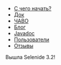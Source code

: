 <ul class="main-menu-pages">
  <li><a href="{{ BASE_PATH }}/quick-start.html">С чего начать?</a></li>
  <li><a href="{{ BASE_PATH }}/documentation.html">Док</a></li>
  <li><a href="{{ BASE_PATH }}/faq.html">ЧАВО</a></li>
  <li><a href="{{ BASE_PATH }}/blog.html">Блог</a></li>
  <li><a href="{{ BASE_PATH }}/javadoc.html">Javadoc</a></li>
  <li><a href="{{ BASE_PATH }}/users.html">Пользователи</a></li>
  <li><a href="{{ BASE_PATH }}/quotes.html">Отзывы</a></li>
  <li style="display:none;"><a href="{{ BASE_PATH }}/thanks.html">Мы говорим спасибо</a></li>
</ul>

<div class="news">
  <div class="news-line">Вышла Selenide 3.2!</div>
  <!--<div class="news-line"><a href="/2015/11/30/selenide-3.0/">Вышла Selenide 3.0!</a></div>-->
  <!--<div class="news-line"><a href="/2015/11/30/selenide-2.25/">Зарелизили Selenide 2.25!</a></div>-->
  <!--<div class="news-line"><a class="video" href="//www.youtube.com/watch?v=BjEW08vDUfI">Презентация Selenide на Devoxx 2015</a></div>-->
  <!--<div class="news-line"><a href="/2015/11/08/selenide-2.24/">Зарелизили Selenide 2.24</a></div>-->
  <!--<div class="news-line"><a href="/2015/09/23/selenide-on-seleniumconf/">Доклад о Selenide на SeleniumConf 2015</a></div>-->
  <!--<div class="news-line"><a href="https://t.co/Ih8FQ7VJMj">Презентация Selenide на SeleniumConf 2015 в Портленде!</a></div>-->
  <!--<div class="news-line"><a class="video" href="//vimeo.com/106867878">Как написать UI тест за 10 минут</a></div>-->
</div>

<h3 style="display:none">Блог</h3>
<div class="archive" style="display:none">
  {% assign posts_collate = site.posts %}
  {% include JB/posts_collate %}
  <a href="{{ BASE_PATH }}/archive.html" class="right small">Блог</a>
</div>
